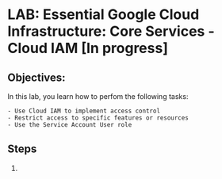 # LAB: Essential Google Cloud Infrastructure: Core Services - Cloud IAM [In progress]

## Objectives: 

In this lab, you learn how to perfom the following tasks:

    - Use Cloud IAM to implement access control
    - Restrict access to specific features or resources
    - Use the Service Account User role

## Steps

1. 
